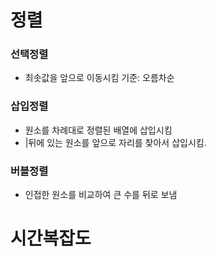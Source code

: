 # 정렬
### 선택정렬
- 최솟값을 앞으로 이동시킴 기준: 오름차순

### 삽입정렬
- 원소를 차례대로 정렬된 배열에 삽입시킴
- |뒤에 있는 원소를 앞으로 자리를 찾아서 삽입시킴.

### 버블정렬
- 인접한 원소를 비교하여 큰 수를 뒤로 보냄 


# 시간복잡도
